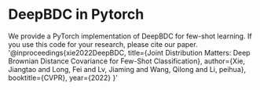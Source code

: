 # DeepBDC in Pytorch
We provide a PyTorch implementation of DeepBDC for few-shot learning. If you use this code for your research, please cite our paper.
'@inproceedings{xie2022DeepBDC,
  title={Joint Distribution Matters: Deep Brownian Distance Covariance for Few-Shot Classification},
  author={Xie, Jiangtao and Long, Fei and Lv, Jiaming and Wang, Qilong and Li, peihua},
  booktitle={CVPR},
  year={2022}
}'
